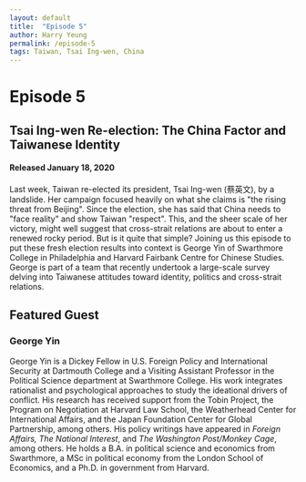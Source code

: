 ```yaml
---
layout: default
title:  "Episode 5"
author: Harry Yeung
permalink: /episode-5
tags: Taiwan, Tsai Ing-wen, China
---
```


# Episode 5
## Tsai Ing-wen Re-election: The China Factor and Taiwanese Identity
#### Released January 18, 2020

<div id="buzzsprout-player-2519668"></div>
<script src="https://www.buzzsprout.com/699187/2519668-tsai-ing-wen-re-election-the-china-factor-and-taiwanese-identity.js?container_id=buzzsprout-player-2519668&player=small" type="text/javascript" charset="utf-8"></script>

Last week, Taiwan re-elected its president, Tsai Ing-wen (蔡英文), by a landslide. Her campaign focused heavily on what she claims is "the rising threat from Beijing". Since the election, she has said that China needs to "face reality" and show Taiwan "respect". This, and the sheer scale of her victory, might well suggest that cross-strait relations are about to enter a renewed rocky period. But is it quite that simple? Joining us this episode to put these fresh election results into context is George Yin of Swarthmore College in Philadelphia and Harvard Fairbank Centre for Chinese Studies. George is part of a team that recently undertook a large-scale survey delving into Taiwanese attitudes toward identity, politics and cross-strait relations. 

## Featured Guest

### George Yin

George Yin is a Dickey Fellow in U.S. Foreign Policy and International Security at Dartmouth College and a Visiting Assistant Professor in the Political Science department at Swarthmore College. His work integrates rationalist and psychological approaches to study the ideational drivers of conflict. His research has received support from the Tobin Project, the Program on Negotiation at Harvard Law School, the Weatherhead Center for International Affairs, and the Japan Foundation Center for Global Partnership, among others. His policy writings have appeared in <i>Foreign Affairs, The National Interest</i>, and <i>The Washington Post/Monkey Cage</i>, among others. He holds a B.A. in political science and economics from Swarthmore, a MSc in political economy from the London School of Economics, and a Ph.D. in government from Harvard.

